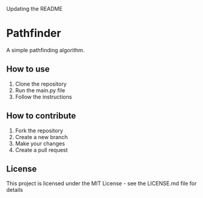 Updating the README
# Pathfinder
A simple pathfinding algorithm.

## How to use
1. Clone the repository
2. Run the main.py file
3. Follow the instructions

## How to contribute
1. Fork the repository
2. Create a new branch
3. Make your changes
4. Create a pull request

## License
This project is licensed under the MIT License - see the LICENSE.md file for details    